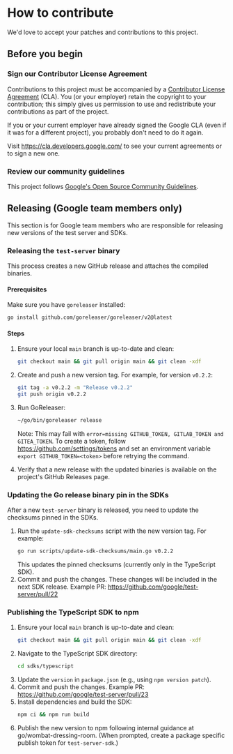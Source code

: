 # How to contribute

We'd love to accept your patches and contributions to this project.

## Before you begin

### Sign our Contributor License Agreement

Contributions to this project must be accompanied by a
[Contributor License Agreement](https://cla.developers.google.com/about) (CLA).
You (or your employer) retain the copyright to your contribution; this simply
gives us permission to use and redistribute your contributions as part of the
project.

If you or your current employer have already signed the Google CLA (even if it
was for a different project), you probably don't need to do it again.

Visit <https://cla.developers.google.com/> to see your current agreements or to
sign a new one.

### Review our community guidelines

This project follows
[Google's Open Source Community Guidelines](https://opensource.google/conduct/).

## Releasing (Google team members only)

This section is for Google team members who are responsible for releasing new versions of the test server and SDKs.

### Releasing the `test-server` binary

This process creates a new GitHub release and attaches the compiled binaries.

#### Prerequisites

Make sure you have `goreleaser` installed:

```sh
go install github.com/goreleaser/goreleaser/v2@latest
```

#### Steps

1.  Ensure your local `main` branch is up-to-date and clean:
    ```sh
    git checkout main && git pull origin main && git clean -xdf
    ```
2.  Create and push a new version tag. For example, for version `v0.2.2`:
    ```sh
    git tag -a v0.2.2 -m "Release v0.2.2"
    git push origin v0.2.2
    ```
3.  Run GoReleaser:
    ```sh
    ~/go/bin/goreleaser release
    ```

    Note: This may fail with `error=missing GITHUB_TOKEN, GITLAB_TOKEN and GITEA_TOKEN`. To create a token, follow
    https://github.com/settings/tokens and set an environment variable `export GITHUB_TOKEN=<token>` before
    retrying the command.
5.  Verify that a new release with the updated binaries is available on the project's GitHub Releases page.

### Updating the Go release binary pin in the SDKs

After a new `test-server` binary is released, you need to update the checksums pinned in the SDKs.

1.  Run the `update-sdk-checksums` script with the new version tag. For example:
    ```sh
    go run scripts/update-sdk-checksums/main.go v0.2.2
    ```
    This updates the pinned checksums (currently only in the TypeScript SDK).
2.  Commit and push the changes. These changes will be included in the next SDK release. Example PR:
    https://github.com/google/test-server/pull/22

### Publishing the TypeScript SDK to npm

1.  Ensure your local `main` branch is up-to-date and clean:
    ```sh
    git checkout main && git pull origin main && git clean -xdf
    ```
2.  Navigate to the TypeScript SDK directory:
    ```sh
    cd sdks/typescript
    ```
3.  Update the `version` in `package.json` (e.g., using `npm version patch`).
4.  Commit and push the changes. Example PR: https://github.com/google/test-server/pull/23
5.  Install dependencies and build the SDK:
    ```sh
    npm ci && npm run build
    ```
6.  Publish the new version to npm following internal guidance at go/wombat-dressing-room. (When prompted,
    create a package specific publish token for  `test-server-sdk`.)
  
